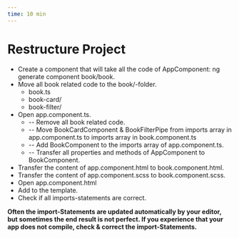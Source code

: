```yaml
---
time: 10 min
---
```



# Restructure Project

- Create a component that will take all the code of AppComponent: ng generate component book/book.
- Move all book related code to the book/-folder.
    - book.ts
    - book-card/
    - book-filter/
- Open app.component.ts.
    - -- Remove all book related code.
    - -- Move BookCardComponent & BookFilterPipe from imports array in app.component.ts to imports array in book.component.ts
    - -- Add BookComponent to the imports array of app.component.ts.
    - -- Transfer all properties and methods of AppComponent to BookComponent.
- Transfer the content of app.component.html to book.component.html.
- Transfer the content of app.component.scss to book.component.scss.
- Open app.component.html
- Add <app-book></app-book> to the template.
- Check if all imports-statements are correct.


**Often the import-Statements are updated automatically by your editor, but sometimes the end result is not perfect. If you experience that your app does not compile, check & correct the import-Statements.**
